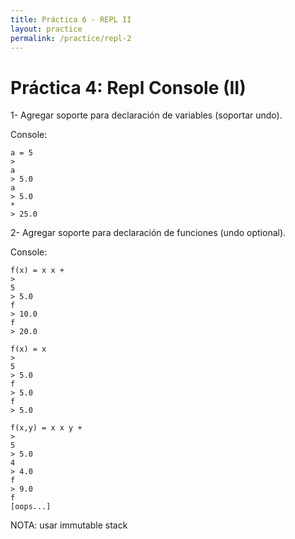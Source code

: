 ```yaml
---
title: Práctica 6 - REPL II
layout: practice
permalink: /practice/repl-2
---
```


# Práctica 4: Repl Console (II)

1- Agregar soporte para declaración de variables (soportar undo).

Console:

```
a = 5
>
a
> 5.0
a
> 5.0
*
> 25.0
```

2- Agregar soporte para declaración de funciones (undo optional).

Console:

```
f(x) = x x +
>
5
> 5.0
f
> 10.0
f
> 20.0
```

```
f(x) = x
>
5
> 5.0
f
> 5.0
f
> 5.0
```

```
f(x,y) = x x y +
>
5
> 5.0
4
> 4.0
f
> 9.0
f
[oops...]
```

NOTA: usar immutable stack
